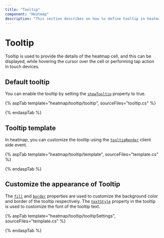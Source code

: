 ```yaml
---
title: "Tooltip"
component: "Heatmap"
description: "This section describes on how to define tooltip in heatmap and the customization options available for the tooltip"
---
```


# Tooltip

Tooltip is used to provide the details of the heatmap cell, and this can be displayed, while hovering the cursor over the cell or performing tap action in touch devices.

## Default tooltip

You can enable the tooltip by setting the [`showTooltip`](https://help.syncfusion.com/cr/aspnetcore-js2/Syncfusion.EJ2~Syncfusion.EJ2.HeatMap.HeatMap~ShowTooltip.html)  property to true.

{% aspTab template="heatmap/tooltip/tooltip", sourceFiles="tooltip.cs" %}

{% endaspTab %}

## Tooltip template

In heatmap, you can customize the tooltip using the [`tooltipRender`](https://help.syncfusion.com/cr/aspnetcore-js2/Syncfusion.EJ2~Syncfusion.EJ2.HeatMap.HeatMap~TooltipRender.html) client side event.

{% aspTab template="heatmap/tooltip/template", sourceFiles="template.cs" %}

{% endaspTab %}

## Customize the appearance of Tooltip

The [`fill`](https://help.syncfusion.com/cr/cref_files/aspnetcore-js2/Syncfusion.EJ2~Syncfusion.EJ2.HeatMap.HeatMapTooltipSettings~Fill.html) and [`border`](https://help.syncfusion.com/cr/aspnetcore-js2/Syncfusion.EJ2~Syncfusion.EJ2.HeatMap.HeatMapTooltipSettings~Border.html) properties are used to customize the background color and border of the tooltip respectively. The [`textStyle`](https://help.syncfusion.com/cr/cref_files/aspnetcore-js2/Syncfusion.EJ2~Syncfusion.EJ2.HeatMap.HeatMapTooltipSettings~TextStyle.html) property in the tooltip is used to customize the font of the tooltip text.

{% aspTab template="heatmap/tooltip/tooltipSettings", sourceFiles="template.cs" %}

{% endaspTab %}
